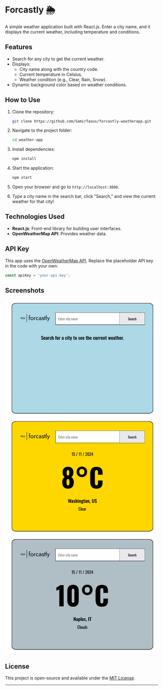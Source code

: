 # Forcastly 🌦️

A simple weather application built with React.js. Enter a city name, and it displays the current weather, including temperature and conditions.  

## Features
- Search for any city to get the current weather.
- Displays:
  - City name along with the country code.
  - Current temperature in Celsius.
  - Weather condition (e.g., Clear, Rain, Snow).
- Dynamic background color based on weather conditions.

## How to Use
1. Clone the repository:
   ```bash
   git clone https://github.com/SamirTaous/forcastly-weatherapp.git
   ```
2. Navigate to the project folder:
   ```bash
   cd weather-app
   ```
3. Install dependencies:
   ```bash
   npm install
   ```
4. Start the application:
   ```bash
   npm start
   ```
5. Open your browser and go to `http://localhost:3000`.

6. Type a city name in the search bar, click "Search," and view the current weather for that city!

## Technologies Used
- **React.js**: Front-end library for building user interfaces.
- **OpenWeatherMap API**: Provides weather data.

## API Key
This app uses the [OpenWeatherMap API](https://openweathermap.org/). Replace the placeholder API key in the code with your own:
```js
const apiKey = 'your-api-key';
```

## Screenshots
![alt text](./public/screenshots/image1.png)
![alt text](./public/screenshots/image2.png)
![alt text](./public/screenshots/image3.png)


## License
This project is open-source and available under the [MIT License](LICENSE).

---
